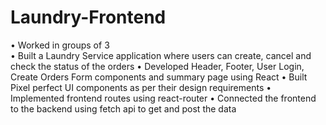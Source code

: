 # Laundry-Frontend

• Worked in groups of 3<br>
• Built a Laundry Service application where users can create, cancel and check the status of the orders
• Developed Header, Footer, User Login, Create Orders Form components and summary page using React
• Built Pixel perfect UI components as per their design requirements
• Implemented frontend routes using react-router
• Connected the frontend to the backend using fetch api to get and post the data


